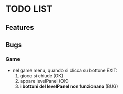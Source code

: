 # TODO LIST

## Features

## Bugs

### Game 
- nel game menu, quando si clicca su bottone EXIT:
  1. gioco si chiude (OK) 
  2. appare levelPanel (OK)
  3. **i bottoni del levelPanel non funzionano** (BUG)